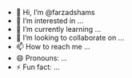 - 👋 Hi, I’m @farzadshams
- 👀 I’m interested in ...
- 🌱 I’m currently learning ...
- 💞️ I’m looking to collaborate on ...
- 📫 How to reach me ...
- 😄 Pronouns: ...
- ⚡ Fun fact: ...

<!---
farzadshams/farzadshams is a ✨ special ✨ repository because its `README.md` (this file) appears on your GitHub profile.
You can click the Preview link to take a look at your chan
